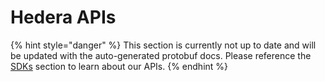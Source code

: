 # Hedera APIs

{% hint style="danger" %}
This section is currently not up to date and will be updated with the auto-generated protobuf docs. Please reference the [SDKs](../../sdks-and-apis/sdks/) section to learn about our APIs.
{% endhint %}
